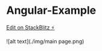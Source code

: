 # Angular-Example

[Edit on StackBlitz ⚡️](https://stackblitz.com/edit/jkjgzn)

![alt text](./img/main page.png)
